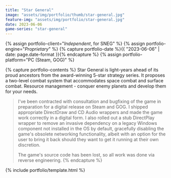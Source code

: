 ```yaml
---
title: "Star General"
image: "assets/img/portfolio/thumb/star-general.jpg"
feature-img: "assets/img/portfolio/star-general.jpg"
date: 2023-06-06
game-series: "star-general"
---
```


{% assign portfolio-client="*Independent*, for SNEG" %}
{% assign portfolio-engine="*Proprietary*" %}
{% capture portfolio-date %}{{ "2023-06-06" | date: page.date-format }}{% endcapture %}
{% assign portfolio-platform="PC (Steam, GOG)" %}

{% capture portfolio-contents %}
Star General is light-years ahead of its proud ancestors from the award-winning 5-star strategy series.
It proposes a two-level combat system that accommodates space combat and surface combat. Resource management - conquer enemy planets and develop them for your needs.

> I've been contracted with consultation and bugfixing of the game in preparation for a digital release on Steam and GOG.
> I shipped appropriate DirectDraw and CD Audio wrappers and made the game work correctly in a digital form.
> I also rolled out a stub DirectPlay wrapper to remove an invasive dependency on a legacy Windows component not installed in the OS by default,
> gracefully disabling the game's obsolete networking functionality, albeit with an option for the user to bring it back
> should they want to get it running at their own discretion.
>
> The game's source code has been lost, so all work was done via reverse engineering.
{% endcapture %}

{% include portfolio/template.html %}
